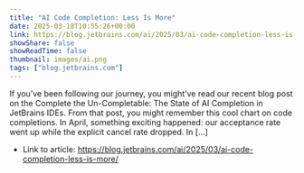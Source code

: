 ```yaml
---
title: "AI Code Completion: Less Is More"
date: 2025-03-18T10:55:26+00:00
link: https://blog.jetbrains.com/ai/2025/03/ai-code-completion-less-is-more/
showShare: false
showReadTime: false
thumbnail: images/ai.png
tags: ["blog.jetbrains.com"]
---
```

If you’ve been following our journey, you might’ve read our recent blog post on the Complete the Un-Completable: The State of AI Completion in JetBrains IDEs. From that post, you might remember this cool chart on code completions. In April, something exciting happened: our acceptance rate went up while the explicit cancel rate dropped. In […]

- Link to article: https://blog.jetbrains.com/ai/2025/03/ai-code-completion-less-is-more/